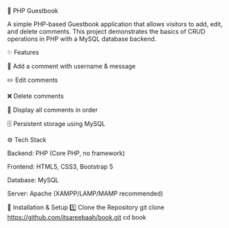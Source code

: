📖 PHP Guestbook

A simple PHP-based Guestbook application that allows visitors to add, edit, and delete comments.
This project demonstrates the basics of CRUD operations in PHP with a MySQL database backend.

✨ Features

📝 Add a comment with username & message

✏️ Edit comments

❌ Delete comments

📜 Display all comments in order

🗄️ Persistent storage using MySQL

⚙️ Tech Stack

Backend: PHP (Core PHP, no framework)

Frontend: HTML5, CSS3, Bootstrap 5

Database: MySQL

Server: Apache (XAMPP/LAMP/MAMP recommended)

🚀 Installation & Setup
1️⃣ Clone the Repository
git clone https://github.com/itsareebaah/book.git
cd book
